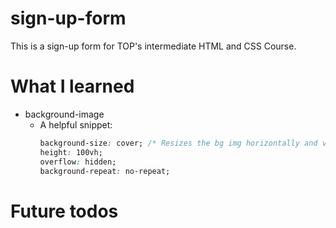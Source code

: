 # sign-up-form
This is a sign-up form for TOP's intermediate HTML and CSS Course.

# What I learned
* background-image
    * A helpful snippet:
        ```css
        background-size: cover; /* Resizes the bg img horizontally and vertically depending on the window's size while maintaining its aspect ratio */
        height: 100vh;
        overflow: hidden;
        background-repeat: no-repeat;
        ```

# Future todos